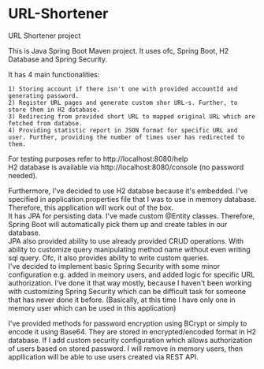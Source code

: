 # URL-Shortener
URL Shortener project

This is Java Spring Boot Maven project. It uses ofc, Spring Boot, H2 Database and Spring Security.


It has 4 main functionalities: 

    1) Storing account if there isn't one with provided accountId and generating password.
    2) Register URL pages and generate custom shor URL-s. Further, to store them in H2 database.
    3) Redirecing from provided short URL to mapped original URL which are fetched from databse.
    4) Providing statistic report in JSON format for specific URL and user. Further, providing the number of times user has redirected to them.
    
    
For testing purposes refer to http://localhost:8080/help  
H2 database is available via http://localhost:8080/console (no password needed).


Furthermore, I've decided to use H2 databse because it's embedded. I've specified in application.properties file that I was to use in memory database. Therefore, this application will work out of the box.  
It has JPA for persisting data. I've made custom @Entity classes. Therefore, Spring Boot will automatically pick them up and create tables in our database.  
JPA also provided ability to use already provided CRUD operations. With ability to customize query manipulating method name without even writing sql query. Ofc, it also provides ability to write custom queries.  
I've decided to implement basic Spring Security with some minor configuration e.g. added in memory users, and added logic for specific URL authorization. I've done it that way mostly, because I haven't been working with customizing Spring Security which can be difficult task for someone that has never done it before. (Basically, at this time I have only one in memory user which can be used in this application)  
  
I've provided methods for password encryption using BCrypt or simply to encode it using Base64. They are stored in encrypted/encoded format in H2 database. If I add custom security configuration which allows authorization of users based on stored password. I will remove in memory users, then appllication will be able to use users created via REST API.
